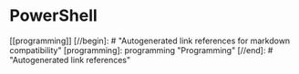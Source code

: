 # PowerShell

[[programming]]
[//begin]: # "Autogenerated link references for markdown compatibility"
[programming]: programming "Programming"
[//end]: # "Autogenerated link references"